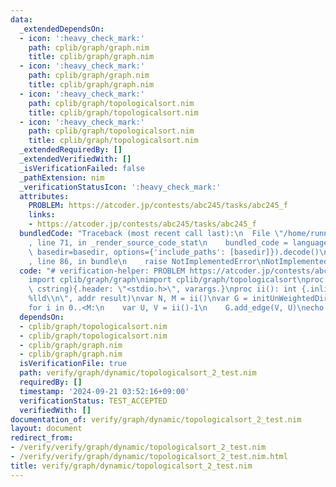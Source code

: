 ```yaml
---
data:
  _extendedDependsOn:
  - icon: ':heavy_check_mark:'
    path: cplib/graph/graph.nim
    title: cplib/graph/graph.nim
  - icon: ':heavy_check_mark:'
    path: cplib/graph/graph.nim
    title: cplib/graph/graph.nim
  - icon: ':heavy_check_mark:'
    path: cplib/graph/topologicalsort.nim
    title: cplib/graph/topologicalsort.nim
  - icon: ':heavy_check_mark:'
    path: cplib/graph/topologicalsort.nim
    title: cplib/graph/topologicalsort.nim
  _extendedRequiredBy: []
  _extendedVerifiedWith: []
  _isVerificationFailed: false
  _pathExtension: nim
  _verificationStatusIcon: ':heavy_check_mark:'
  attributes:
    PROBLEM: https://atcoder.jp/contests/abc245/tasks/abc245_f
    links:
    - https://atcoder.jp/contests/abc245/tasks/abc245_f
  bundledCode: "Traceback (most recent call last):\n  File \"/home/runner/.local/lib/python3.10/site-packages/onlinejudge_verify/documentation/build.py\"\
    , line 71, in _render_source_code_stat\n    bundled_code = language.bundle(stat.path,\
    \ basedir=basedir, options={'include_paths': [basedir]}).decode()\n  File \"/home/runner/.local/lib/python3.10/site-packages/onlinejudge_verify/languages/nim.py\"\
    , line 86, in bundle\n    raise NotImplementedError\nNotImplementedError\n"
  code: "# verification-helper: PROBLEM https://atcoder.jp/contests/abc245/tasks/abc245_f\n\
    import cplib/graph/graph\nimport cplib/graph/topologicalsort\nproc scanf(formatstr:\
    \ cstring){.header: \"<stdio.h>\", varargs.}\nproc ii(): int {.inline.} = scanf(\"\
    %lld\\n\", addr result)\nvar N, M = ii()\nvar G = initUnWeightedDirectedGraph(N)\n\
    for i in 0..<M:\n    var U, V = ii()-1\n    G.add_edge(V, U)\necho N-len(G.topologicalsort())\n"
  dependsOn:
  - cplib/graph/topologicalsort.nim
  - cplib/graph/topologicalsort.nim
  - cplib/graph/graph.nim
  - cplib/graph/graph.nim
  isVerificationFile: true
  path: verify/graph/dynamic/topologicalsort_2_test.nim
  requiredBy: []
  timestamp: '2024-09-21 03:52:16+09:00'
  verificationStatus: TEST_ACCEPTED
  verifiedWith: []
documentation_of: verify/graph/dynamic/topologicalsort_2_test.nim
layout: document
redirect_from:
- /verify/verify/graph/dynamic/topologicalsort_2_test.nim
- /verify/verify/graph/dynamic/topologicalsort_2_test.nim.html
title: verify/graph/dynamic/topologicalsort_2_test.nim
---
```

